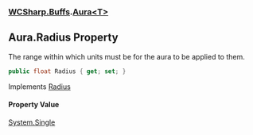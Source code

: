 ### [WCSharp.Buffs](WCSharp.Buffs.md 'WCSharp.Buffs').[Aura&lt;T&gt;](WCSharp.Buffs.Aura_T_.md 'WCSharp.Buffs.Aura<T>')

## Aura<T>.Radius Property

The range within which units must be for the aura to be applied to them.

```csharp
public float Radius { get; set; }
```

Implements [Radius](WCSharp.Buffs.IAura.Radius.md 'WCSharp.Buffs.IAura.Radius')

#### Property Value
[System.Single](https://docs.microsoft.com/en-us/dotnet/api/System.Single 'System.Single')